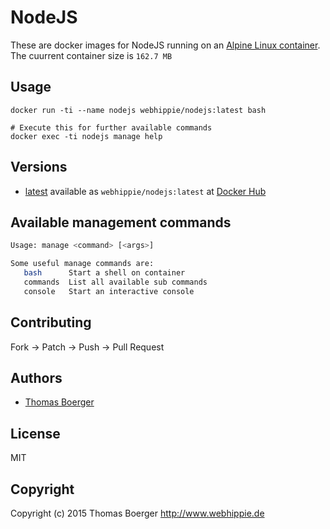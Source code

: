 # NodeJS

These are docker images for NodeJS running on an
[Alpine Linux container](https://registry.hub.docker.com/u/webhippie/alpine/).
The cuurrent container size is ```162.7 MB```


## Usage

```
docker run -ti --name nodejs webhippie/nodejs:latest bash

# Execute this for further available commands
docker exec -ti nodejs manage help
```


## Versions

* [latest](https://github.com/dockhippie/nodejs/tree/master)
  available as ```webhippie/nodejs:latest``` at
  [Docker Hub](https://registry.hub.docker.com/u/webhippie/nodejs/)


## Available management commands

```bash
Usage: manage <command> [<args>]

Some useful manage commands are:
   bash      Start a shell on container
   commands  List all available sub commands
   console   Start an interactive console
```


## Contributing

Fork -> Patch -> Push -> Pull Request


## Authors

* [Thomas Boerger](https://github.com/tboerger)


## License

MIT


## Copyright

Copyright (c) 2015 Thomas Boerger <http://www.webhippie.de>
